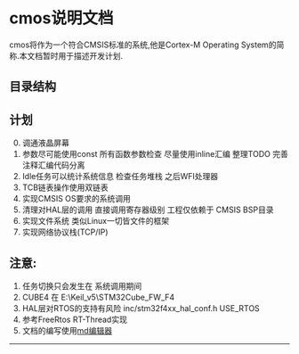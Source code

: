 # cmos说明文档
cmos将作为一个符合CMSIS标准的系统,他是Cortex-M Operating System的简称.本文档暂时用于描述开发计划.

## 目录结构

## 计划
0. 调通液晶屏幕
1. 参数尽可能使用const 所有函数参数检查 尽量使用inline汇编 整理TODO 完善注释汇编代码分离 
2. Idle任务可以统计系统信息 检查任务堆栈 之后WFI处理器
3. TCB链表操作使用双链表
4. 实现CMSIS OS要求的系统调用
5. 清理对HAL层的调用 直接调用寄存器级别 工程仅依赖于 CMSIS BSP目录
6. 实现文件系统 类似Linux一切皆文件的框架
7. 实现网络协议栈(TCP/IP)

## 注意:
1. 任务切换只会发生在 系统调用期间
2. CUBE4 在 E:\Keil\_v5\STM32Cube\_FW\_F4
3. HAL层对RTOS的支持有风险 inc/stm32f4xx\_hal\_conf.h USE\_RTOS
4. 参考FreeRtos RT-Thread实现
5. 文档的编写使用[md编辑器][1]

---------

[1]: http://write.blog.csdn.net/mdeditor

